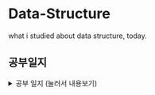 # Data-Structure
what i studied about data structure, today.
## 공부일지
<details>
<summary> 공부 일지  (눌러서 내용보기) </summary>
<div markdown="1">

## 👩🏽‍💻 7월 4일 (터)
#### To Do
- Array에 대해 공부.
- Queue에 대해 공부.
- Stack에 대해 공부.
#### Difficult Things

<br>

